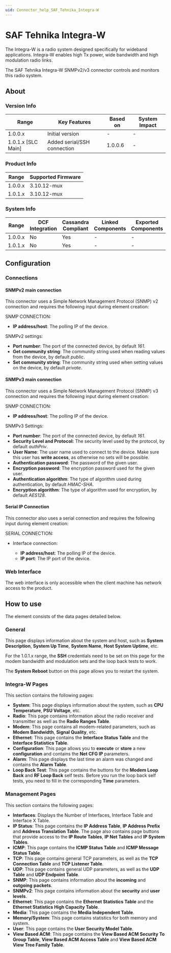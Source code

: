 ```yaml
---
uid: Connector_help_SAF_Tehnika_Integra-W
---
```


# SAF Tehnika Integra-W

The Integra-W is a radio system designed specifically for wideband applications. Integra-W enables high Tx power, wide bandwidth and high modulation radio links.

The SAF Tehnika Integra-W SNMPv2/v3 connector controls and monitors this radio system.

## About

### Version Info

| **Range**            | **Key Features**            | **Based on** | **System Impact** |
|----------------------|-----------------------------|--------------|-------------------|
| 1.0.0.x              | Initial version             | \-           | \-                |
| 1.0.1.x \[SLC Main\] | Added serial/SSH connection | 1.0.0.6      | \-                |

### Product Info

| Range     | Supported Firmware     |
|-----------|------------------------|
| 1.0.0.x   | 3.10.12-mux            |
| 1.0.1.x   | 3.10.12-mux            |

### System Info

| Range     | DCF Integration     | Cassandra Compliant     | Linked Components     | Exported Components     |
|-----------|---------------------|-------------------------|-----------------------|-------------------------|
| 1.0.0.x   | No                  | Yes                     | \-                    | \-                      |
| 1.0.1.x   | No                  | Yes                     | \-                    | \-                      |

## Configuration

### Connections

#### SNMPv2 main connection

This connector uses a Simple Network Management Protocol (SNMP) v2 connection and requires the following input during element creation:

SNMP CONNECTION:

- **IP address/host**: The polling IP of the device.

SNMPv2 settings:

- **Port number**: The port of the connected device, by default *161*.
- **Get community string**: The community string used when reading values from the device, by default *public*.
- **Set community string**: The community string used when setting values on the device, by default *private*.

#### SNMPv3 main connection

This connector uses a Simple Network Management Protocol (SNMP) v3 connection and requires the following input during element creation:

SNMP CONNECTION:

- **IP address/host**: The polling IP of the device.

SNMPv3 Settings:

- **Port number**: The port of the connected device, by default *161*.
- **Security Level and Protocol:** The security level used by the protocol, by default *authPriv*.
- **User Name**: The user name used to connect to the device. Make sure this user has **write access**, as otherwise no sets will be possible.
- **Authentication password**: The password of the given user.
- **Encryption password**: The encryption password used for the given user.
- **Authentication algorithm**: The type of algorithm used during authentication, by default *HMAC-SHA*.
- **Encryption algorithm**: The type of algorithm used for encryption, by default *AES128*.

#### Serial IP Connection

This connector also uses a serial connection and requires the following input during element creation:

SERIAL CONNECTION:

- Interface connection:

  - **IP address/host**: The polling IP of the device.
  - **IP port**: The IP port of the device.

### Web Interface

The web interface is only accessible when the client machine has network access to the product.

## How to use

The element consists of the data pages detailed below.

### General

This page displays information about the system and host, such as **System Description**, **System Up Time**, **System Name**, **Host System Uptime**, etc.

For the 1.0.1.x range, the **SSH** credentials need to be set on this page for the modem bandwidth and modulation sets and the loop back tests to work.

The **System Reboot** button on this page allows you to restart the system.

### Integra-W Pages

This section contains the following pages:

- **System**: This page displays information about the system, such as **CPU Temperature**, **PSU Voltage**, etc.
- **Radio**: This page contains information about the radio receiver and transmitter as well as the **Radio Ranges Table**.
- **Modem**: This page contains all modem-related parameters, such as **Modem Bandwidth**, **Signal Quality**, etc.
- **Ethernet**: This page contains the **Interface Status Table** and the **Interface Statistics Table**.
- **Configuration**: This page allows you to **execute** or **store** a new **configuration** and contains the **Net CFG IP** parameters.
- **Alarm**: This page displays the last time an alarm was changed and contains the **Alarm Table**.
- **Loop Back Test**: This page contains the buttons for the **Modem Loop Back** and **RF Loop Back** self tests. Before you run the loop back self tests, you need to fill in the corresponding **Time** parameters.

### Management Pages

This section contains the following pages:

- **Interfaces**: Displays the Number of Interfaces, Interface Table and Interface X Table.
- **IP Status**: This page contains the **IP Address Table**, **IP Address Prefix** and **Address Translation Table**. The page also contains page buttons that provide access to the **IP Route Tables**, **IP Net Tables** and **IP System Tables**.
- **ICMP**: This page contains the **ICMP Status Table** and **ICMP Message Status Table**.
- **TCP**: This page contains general TCP parameters, as well as the **TCP Connection Table** and **TCP Listener Table**.
- **UDP**: This page contains general UDP parameters, as well as the **UDP Table** and **UDP Endpoint Table**.
- **SNMP**: This page contains information about the **incoming** and **outgoing** **packets**.
- **SNMPv2**: This page contains information about the **security** and **user levels**.
- **Ethernet**: This page contains the **Ethernet Statistics Table** and the **Ethernet Statistics High Capacity Table**.
- **Media**: This page contains the **Media Independent Table**.
- **Memory/System**: This page contains statistics for both memory and system.
- **User**: This page contains the **User Security Model Table**.
- **View Based ACM**: This page contains the **View Based ACM Security To Group Table**, **View Based ACM Access Table** and **View Based ACM View Tree Family Table**.
